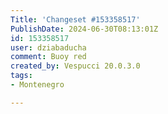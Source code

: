 ```yaml
---
Title: 'Changeset #153358517'
PublishDate: 2024-06-30T08:13:01Z
id: 153358517
user: dziabaducha
comment: Buoy red
created_by: Vespucci 20.0.3.0
tags:
- Montenegro

---
```

